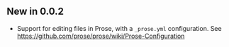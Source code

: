 ## New in 0.0.2

* Support for editing files in Prose, with a `_prose.yml` configuration.
  See https://github.com/prose/prose/wiki/Prose-Configuration
